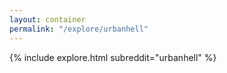 ```yaml
---
layout: container
permalink: "/explore/urbanhell"
---
```


<link rel="stylesheet" type="text/css" href="/static/css/explore.css">
{% include explore.html subreddit="urbanhell" %}
